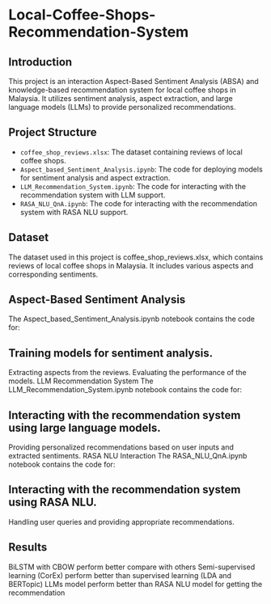 # Local-Coffee-Shops-Recommendation-System

## Introduction
This project is an interaction Aspect-Based Sentiment Analysis (ABSA) and knowledge-based recommendation system for local coffee shops in Malaysia. It utilizes sentiment analysis, aspect extraction, and large language models (LLMs) to provide personalized recommendations.

## Project Structure
- `coffee_shop_reviews.xlsx`: The dataset containing reviews of local coffee shops.
- `Aspect_based_Sentiment_Analysis.ipynb`: The code for deploying models for sentiment analysis and aspect extraction.
- `LLM_Recommendation_System.ipynb`: The code for interacting with the recommendation system with LLM support.
- `RASA_NLU_QnA.ipynb`: The code for interacting with the recommendation system with RASA NLU support.

## Dataset
The dataset used in this project is coffee_shop_reviews.xlsx, which contains reviews of local coffee shops in Malaysia. It includes various aspects and corresponding sentiments.

## Aspect-Based Sentiment Analysis
The Aspect_based_Sentiment_Analysis.ipynb notebook contains the code for:

## Training models for sentiment analysis.
Extracting aspects from the reviews.
Evaluating the performance of the models.
LLM Recommendation System
The LLM_Recommendation_System.ipynb notebook contains the code for:

## Interacting with the recommendation system using large language models.
Providing personalized recommendations based on user inputs and extracted sentiments.
RASA NLU Interaction
The RASA_NLU_QnA.ipynb notebook contains the code for:

## Interacting with the recommendation system using RASA NLU.
Handling user queries and providing appropriate recommendations.

## Results 
BiLSTM with CBOW perform better compare with others 
Semi-supervised learning (CorEx) perform better than supervised learning (LDA and BERTopic)
LLMs model perform better than RASA NLU model for getting the recommendation 
